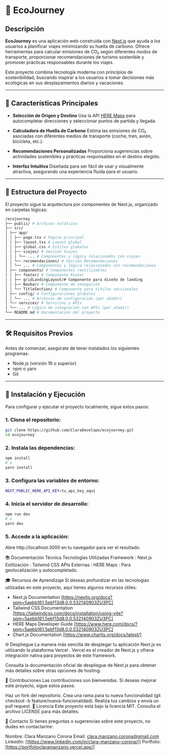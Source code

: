 # 🌱 **EcoJourney**

## Descripción

**EcoJourney** es una aplicación web construida con [Next.js](https://nextjs.org) que ayuda a los usuarios a planificar viajes minimizando su huella de carbono. Ofrece herramientas para calcular emisiones de CO₂ según diferentes modos de transporte, proporcionar recomendaciones de turismo sostenible y promover prácticas responsables durante los viajes.

Este proyecto combina tecnología moderna con principios de sostenibilidad, buscando inspirar a los usuarios a tomar decisiones más ecológicas en sus desplazamientos diarios y vacaciones.

---

## 🚀 Características Principales

- **Selección de Origen y Destino**
  Usa la API [HERE Maps](https://developer.here.com/) para autocompletar direcciones y seleccionar puntos de partida y llegada.

- **Calculadora de Huella de Carbono**
  Estima las emisiones de CO₂ asociadas con diferentes medios de transporte (coche, tren, avión, bicicleta, etc.).

- **Recomendaciones Personalizadas**
  Proporciona sugerencias sobre actividades sostenibles y prácticas responsables en el destino elegido.

- **Interfaz Intuitiva**
  Diseñada para ser fácil de usar y visualmente atractiva, asegurando una experiencia fluida para el usuario.

---

## 📂 Estructura del Proyecto

El proyecto sigue la arquitectura por componentes de Next.js, organizado en carpetas lógicas:

```bash
/ecojourney
├── public/ # Archivos estáticos
├── src/
│ ├── app/
│ │ ├── page.tsx # Página principal
│ │ ├── layout.tsx # Layout global
│ │ ├── global.css # Estilos globales
│ │ ├── viajes/ # Sección Viajes
│ │ │ └── ... # Componentes y lógica relacionados con viajes
│ │ └── recomendaciones/ # Sección Recomendaciones
│ │ └── ... # Componentes y lógica relacionados con recomendaciones
│ ├── components/ # Componentes reutilizables
│ │ ├── footer/ # Componente Footer
│ │ ├── gridLandingLayout/# Componente para diseño de landing
│ │ ├── Navbar/ # Componente de navegación
│ │ └── TitleSection/ # Componente para títulos seccionales
│ ├── config/ # Configuraciones globales
│ │ └── ... # Archivos de configuración (por añadir)
│ └── services/ # Servicios y APIs
│ └── ... # Lógica de integración con APIs (por añadir)
└── README.md # Documentación del proyecto
```

---

## 🛠 Requisitos Previos

Antes de comenzar, asegúrate de tener instalados los siguientes programas:

- Node.js (versión 16 o superior)
- npm o yarn
- Git

---

## 🚀 Instalación y Ejecución

Para configurar y ejecutar el proyecto localmente, sigue estos pasos:

### 1. Clona el repositorio:

```bash
git clone https://github.com/ClaraDevelope/ecojourney.git
cd ecojourney
```

### 2. Instala las dependencias:

```bash
npm install
# o
yarn install
```

### 3. Configura las variables de entorno:

```bash
NEXT_PUBLIC_HERE_API_KEY=tu_api_key_aquí
```

### 4. Inicia el servidor de desarrollo:

```bash
npm run dev
# o
yarn dev
```

### 5. Accede a la aplicación:

Abre http://localhost:3000 en tu navegador para ver el resultado.

📚 Documentación Técnica
Tecnologías Utilizadas
Framework : Next.js
Estilización : Tailwind CSS
APIs Externas :
HERE Maps : Para geolocalización y autocompletado.

🎓 Recursos de Aprendizaje
Si deseas profundizar en las tecnologías utilizadas en este proyecto, aquí tienes algunos recursos útiles:

- Next.js Documentation [https://nextjs.org/docs?spm=5aebb161.5ebf13d8.0.0.532140903ZU3PC]
- Tailwind CSS Documentation [https://tailwindcss.com/docs/installation/using-vite?spm=5aebb161.5ebf13d8.0.0.532140903ZU3PC]
- HERE Maps Developer Guide [https://www.here.com/docs/?spm=5aebb161.5ebf13d8.0.0.532140903ZU3PC]
- Chart.js Documentation [https://www.chartjs.org/docs/latest/]

🌐 Despliegue
La manera más sencilla de desplegar tu aplicación Next.js es utilizando la plataforma Vercel . Vercel es el creador de Next.js y ofrece integración nativa para proyectos de este framework.

Consulta la documentación oficial de despliegue de Next.js para obtener más detalles sobre otras opciones de hosting.

🤝 Contribuciones
Las contribuciones son bienvenidas. Si deseas mejorar este proyecto, sigue estos pasos:

Haz un fork del repositorio.
Crea una rama para tu nueva funcionalidad (git checkout -b feature/nueva-funcionalidad).
Realiza tus cambios y envía un pull request.
📜 Licencia
Este proyecto está bajo la licencia MIT. Consulta el archivo LICENSE para más detalles.

📩 Contacto
Si tienes preguntas o sugerencias sobre este proyecto, no dudes en contactarme:

Nombre: Clara Manzano Corona
Email: clara.manzano.corona@gmail.com
LinkedIn: [(https://www.linkedin.com/in/clara-manzano-corona/)]
Portfolio: [https://portfolioclaramanzano.vercel.app/]
